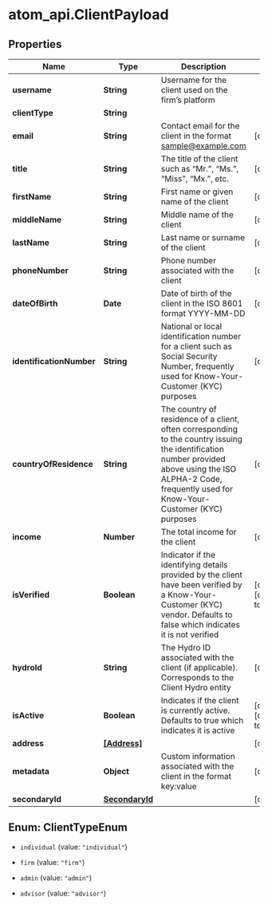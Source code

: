 # atom_api.ClientPayload

## Properties
Name | Type | Description | Notes
------------ | ------------- | ------------- | -------------
**username** | **String** | Username for the client used on the firm’s platform | 
**clientType** | **String** |  | 
**email** | **String** | Contact email for the client in the format sample@example.com | [optional] 
**title** | **String** | The title of the client such as “Mr.”, “Ms.”, “Miss”, “Mx.”, etc. | [optional] 
**firstName** | **String** | First name or given name of the client | [optional] 
**middleName** | **String** | Middle name of the client | [optional] 
**lastName** | **String** | Last name or surname of the client | [optional] 
**phoneNumber** | **String** | Phone number associated with the client | [optional] 
**dateOfBirth** | **Date** | Date of birth of the client in the ISO 8601 format YYYY-MM-DD | [optional] 
**identificationNumber** | **String** | National or local identification number for a client such as Social Security Number, frequently used for Know-Your-Customer (KYC) purposes | [optional] 
**countryOfResidence** | **String** | The country of residence of a client, often corresponding to the country issuing the identification number provided above using the ISO ALPHA-2 Code, frequently used for Know-Your-Customer (KYC) purposes | [optional] 
**income** | **Number** | The total income for the client | [optional] 
**isVerified** | **Boolean** | Indicator if the identifying details provided by the client have been verified by a Know-Your-Customer (KYC) vendor. Defaults to false which indicates it is not verified | [optional] [default to false]
**hydroId** | **String** | The Hydro ID associated with the client (if applicable). Corresponds to the Client Hydro entity | [optional] 
**isActive** | **Boolean** | Indicates if the client is currently active. Defaults to true which indicates it is active | [optional] [default to true]
**address** | [**[Address]**](Address.md) |  | [optional] 
**metadata** | **Object** | Custom information associated with the client in the format key:value | [optional] 
**secondaryId** | [**SecondaryId**](SecondaryId.md) |  | [optional] 


<a name="ClientTypeEnum"></a>
## Enum: ClientTypeEnum


* `individual` (value: `"individual"`)

* `firm` (value: `"firm"`)

* `admin` (value: `"admin"`)

* `advisor` (value: `"advisor"`)




